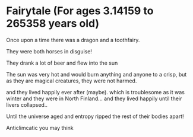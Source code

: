 # Fairytale (For ages 3.14159 to 265358 years old)

Once upon a time there was a dragon and a toothfairy.

They were both horses in disguise!

They drank a lot of beer and flew into the sun

The sun was very hot and would burn anything and anyone to a crisp, but as they are magical creatures, they were not harmed.

and they lived happily ever after (maybe).
which is troublesome as it was winter and they were in North Finland...
and they lived happily until their livers collapsed..


Until the universe aged and entropy ripped the rest of 
their bodies apart!

Anticlimcatic you may think

